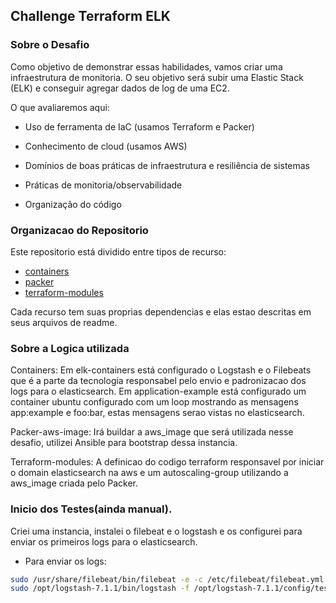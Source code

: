 ## Challenge Terraform ELK

### Sobre o Desafio

Como objetivo de demonstrar essas habilidades, vamos criar uma infraestrutura de monitoria. O seu objetivo será subir uma Elastic Stack (ELK) e conseguir agregar dados de log de uma EC2.

O que avaliaremos aqui:

- Uso de ferramenta de IaC (usamos Terraform e Packer)

- Conhecimento de cloud (usamos AWS)

- Domínios de boas práticas de infraestrutura e resiliência de sistemas

- Práticas de monitoria/observabilidade

- Organização do código


### Organizacao do Repositorio

Este repositorio está dividido entre tipos de recurso:
   * [containers](containers)
   * [packer](packer-aws-image)
   * [terraform-modules](terraform-aws-resources)

Cada recurso tem suas proprias dependencias e elas estao descritas em seus arquivos de readme.


### Sobre a Logica utilizada

Containers: 
  Em elk-containers está configurado o Logstash e o Filebeats que é a parte da tecnologia responsabel pelo envio e padronizacao dos logs para o elasticsearch.
  Em application-example está configurado um container ubuntu configurado com um loop mostrando as mensagens app:example e foo:bar, estas mensagens serao vistas no elasticsearch.
  
Packer-aws-image: 
  Irá buildar a aws_image que será utilizada nesse desafio, utilizei Ansible para bootstrap dessa instancia.
  
Terraform-modules:
  A definicao do codigo terraform responsavel por iniciar o domain elasticsearch na aws e um autoscaling-group utilizando a aws_image criada pelo Packer.
  

### Inicio dos Testes(ainda manual).

Criei uma instancia, instalei o filebeat e o logstash e os configurei para enviar os primeiros logs para o elasticsearch.

* Para enviar os logs:
````bash
sudo /usr/share/filebeat/bin/filebeat -e -c /etc/filebeat/filebeat.yml
sudo /opt/logstash-7.1.1/bin/logstash -f /opt/logstash-7.1.1/config/test.conf
````